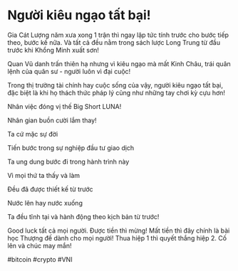 # Người kiêu ngạo tất bại!

Gia Cát Lượng năm xưa xong 1 trận thì ngay lập tức tính trước cho bước tiếp theo, bước kế nữa. Và tất cả đều nằm trong sách lược Long Trung từ đầu trước khi Khổng Minh xuất sơn!

Quan Vũ danh trấn thiên hạ nhưng vì kiêu ngạo mà mất Kinh Châu, trái quân lệnh của quân sư - người luôn vì đại cuộc!

Trong thị trường tài chính hay cuộc sống của vậy, người kiêu ngạo tất bại, đặc biệt là khi họ thách thức pháp lý cũng như những tay chơi kỳ cựu hơn!

Nhân việc đóng vị thế Big Short LUNA!

Nhân gian buồn cười lắm thay! 

Ta cứ mặc sự đời

Tiến bước trong sự nghiệp đầu tư giao dịch

Ta ung dung bước đi trong hành trình này

Vì mọi thứ ta thấy và làm

Đều đã được thiết kế từ trước

Nước lên hay nước xuống

Ta đều tĩnh tại và hành động theo kịch bản từ trước!

Good luck tất cả mọi người. Được tiền thì mừng! Mất tiền thì đây chính là bài học Thượng đế dành cho mọi người! Thua hiệp 1 thì quyết thắng hiệp 2. Cố lên và chúc may mắn!

#bitcoin #crypto #VNI